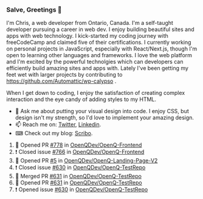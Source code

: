 ### Salve, Greetings 👋

I'm Chris, a web developer from Ontario, Canada. I'm a self-taught developer pursuing a career in web dev. I enjoy building beautiful sites and apps with web technology.
I kick-started my coding journey with freeCodeCamp and claimed five of their certifications.  I currently working on personal projects in JavaScript, especially with React/Next.js, though I'm open to learning other languages and frameworks. I love the web platform and I'm excited by the powerful technolgies which can developers can efficiently build amazing sites and apps with. Lately I've been getting my feet wet with larger projects by contributing to https://github.com/Automattic/wp-calypso .

When I get down to coding, I enjoy the satisfaction of creating complex interaction and the eye candy of adding styles to my HTML. 

- 💬 Ask me about putting your visual design into code. I enjoy CSS, but design isn't my strength, so I'd love to implement your amazing design.
- 📫 Reach me on: [Twitter](https://twitter.com/Christo28120856), [Linkedin](https://www.linkedin.com/in/christopher-stevers-07b9a5204/).
- ⌨ Check out my blog: [Scribo](https://christopherstevers.cf).
<!--
**Christopher-Stevers/Christopher-Stevers** is a ✨ _special_ ✨ repository because its `README.md` (this file) appears on your GitHub profile.

Here are some ideas to get you started:

- 🔭 I’m currently working on ...
- 🌱 I’m currently learning ...
- 👯 I’m looking to collaborate on ...
- 🤔 I’m looking for help with ...
- 😄 Pronouns: ...
- ⚡ Fun fact: ...
-->

<!--START_SECTION:activity-->
1. 💪 Opened PR [#778](https://github.com/OpenQDev/OpenQ-Frontend/pull/778) in [OpenQDev/OpenQ-Frontend](https://github.com/OpenQDev/OpenQ-Frontend)
2. ❗️ Closed issue [#766](https://github.com/OpenQDev/OpenQ-Frontend/issues/766) in [OpenQDev/OpenQ-Frontend](https://github.com/OpenQDev/OpenQ-Frontend)
3. 💪 Opened PR [#5](https://github.com/OpenQDev/OpenQ-Landing-Page-V2/pull/5) in [OpenQDev/OpenQ-Landing-Page-V2](https://github.com/OpenQDev/OpenQ-Landing-Page-V2)
4. ❗️ Closed issue [#630](https://github.com/OpenQDev/OpenQ-TestRepo/issues/630) in [OpenQDev/OpenQ-TestRepo](https://github.com/OpenQDev/OpenQ-TestRepo)
5. 🎉 Merged PR [#631](https://github.com/OpenQDev/OpenQ-TestRepo/pull/631) in [OpenQDev/OpenQ-TestRepo](https://github.com/OpenQDev/OpenQ-TestRepo)
6. 💪 Opened PR [#631](https://github.com/OpenQDev/OpenQ-TestRepo/pull/631) in [OpenQDev/OpenQ-TestRepo](https://github.com/OpenQDev/OpenQ-TestRepo)
7. ❗️ Opened issue [#630](https://github.com/OpenQDev/OpenQ-TestRepo/issues/630) in [OpenQDev/OpenQ-TestRepo](https://github.com/OpenQDev/OpenQ-TestRepo)
<!--END_SECTION:activity-->

